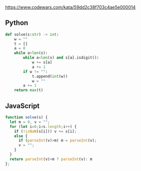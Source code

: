 https://www.codewars.com/kata/59dd2c38f703c4ae5e000014

## Python
```python
def solve(s:str) -> int:
    w = ""
    t = []
    a = 0
    while a<len(s):
        while a<len(s) and s[a].isdigit():
            w += s[a]
            a += 1
        if w != "":
            t.append(int(w))
            w = ""
        a += 1
    return max(t)
```

## JavaScript
```js
function solve(s) {
  let m = 0, v = "";
  for (let i=0;i<s.length;i++) {
    if (!isNaN(s[i])) v += s[i];
    else {
      if (parseInt(v)>m) m = parseInt(v);
      v = "";
    }
  }
  return parseInt(v)>m ? parseInt(v): m
};
```